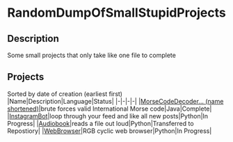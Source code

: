 # RandomDumpOfSmallStupidProjects
## Description
Some small projects that only take like one file to complete

## Projects
Sorted by date of creation (earliest first)
|Name|Description|Language|Status|
|-|-|-|-|
|[MorseCodeDecoder... (name shortened)](./MorseCodeDecoderForWhenYouDontKnowWhereTheSpacesAre/README.md)|brute forces valid International Morse code|Java|Complete|
|[InstagramBot](./InstagramBot/README.md)|loop through your feed and like all new posts|Python|In Progress|
|[Audiobook](./Audiobook/README.md)|reads a file out loud|Python|Transferred to Repostiory|
|[WebBrowser](./WebBrowser/README.md)|RGB cyclic web browser|Python|In Progress|